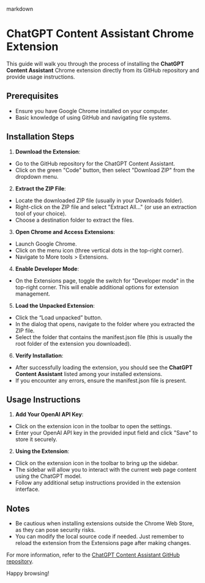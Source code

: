 markdown
# ChatGPT Content Assistant Chrome Extension

This guide will walk you through the process of installing the **ChatGPT Content Assistant** Chrome extension directly from its GitHub repository and provide usage instructions.

## Prerequisites

- Ensure you have Google Chrome installed on your computer.
- Basic knowledge of using GitHub and navigating file systems.

## Installation Steps

1. **Download the Extension**:
- Go to the GitHub repository for the ChatGPT Content Assistant.
- Click on the green "Code" button, then select "Download ZIP" from the dropdown menu.

2. **Extract the ZIP File**:
- Locate the downloaded ZIP file (usually in your Downloads folder).
- Right-click on the ZIP file and select "Extract All..." (or use an extraction tool of your choice).
- Choose a destination folder to extract the files.

3. **Open Chrome and Access Extensions**:
- Launch Google Chrome.
- Click on the menu icon (three vertical dots in the top-right corner).
- Navigate to More tools > Extensions.

4. **Enable Developer Mode**:
- On the Extensions page, toggle the switch for "Developer mode" in the top-right corner. This will enable additional options for extension management.

5. **Load the Unpacked Extension**:
- Click the “Load unpacked” button.
- In the dialog that opens, navigate to the folder where you extracted the ZIP file.
- Select the folder that contains the manifest.json file (this is usually the root folder of the extension you downloaded).

6. **Verify Installation**:
- After successfully loading the extension, you should see the **ChatGPT Content Assistant** listed among your installed extensions.
- If you encounter any errors, ensure the manifest.json file is present.

## Usage Instructions

1. **Add Your OpenAI API Key**:
- Click on the extension icon in the toolbar to open the settings.
- Enter your OpenAI API key in the provided input field and click "Save" to store it securely.

2. **Using the Extension**:
- Click on the extension icon in the toolbar to bring up the sidebar.
- The sidebar will allow you to interact with the current web page content using the ChatGPT model.
- Follow any additional setup instructions provided in the extension interface.

## Notes

- Be cautious when installing extensions outside the Chrome Web Store, as they can pose security risks.
- You can modify the local source code if needed. Just remember to reload the extension from the Extensions page after making changes.

For more information, refer to the [ChatGPT Content Assistant GitHub repository](https://github.com/skeenan947/gpt-chrome).

Happy browsing!